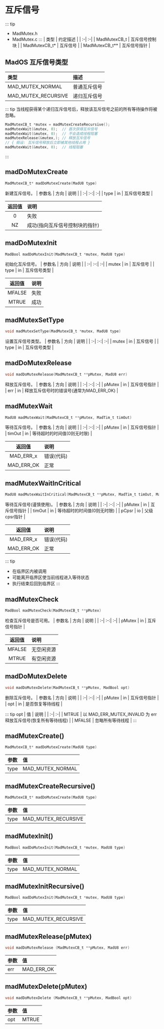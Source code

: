 # 互斥信号
::: tip
- MadMutex.h
- MadMutex.c
:::
| 类型 | 约定描述 |
| :-| :-|
| MadMutexCB_t   | 互斥信号控制块 |
| MadMutexCB_t*  | 互斥信号 |
| MadMutexCB_t** | 互斥信号指针 |

## MadOS 互斥信号类型
| 类型 | 描述 |
| :-| :-|
| MAD_MUTEX_NORMAL    | 普通互斥信号 |
| MAD_MUTEX_RECURSIVE | 递归互斥信号 |
::: tip
当线程获得某个递归互斥信号后，释放该互斥信号之前的所有等待操作将被忽略。
```c
MadMutexCB_t *mutex = madMutexCreateRecursive();
madMutexWait(&mutex, 0);  // 首次获得互斥信号
madMutexWait(&mutex, 0);  // 不会造成线程阻塞
madMutexRelease(&mutex,); // 释放互斥信号
// { 假设: 互斥信号释放后立即被其他线程占用 }
madMutexWait(&mutex, 0);  // 线程阻塞
```
:::

## madDoMutexCreate
```c
MadMutexCB_t* madDoMutexCreate(MadU8 type)
```
新建互斥信号。
| 参数名 | 方向 | 说明 |
| :-| :-:| :-|
| type | in | 互斥信号类型 |

| 返回值 | 说明 |
| :-:| :-|
| 0  | 失败 |
| NZ | 成功(指向互斥信号控制块的指针) |

## madDoMutexInit
```c
MadBool madDoMutexInit(MadMutexCB_t *mutex, MadU8 type)
```
初始化互斥信号。
| 参数名 | 方向 | 说明 |
| :-| :-:| :-|
| mutex | in | 互斥信号 |
| type  | in | 互斥信号类型 |

| 返回值 | 说明 |
| :-:| :-|
| MFALSE | 失败 |
| MTRUE  | 成功 |

## madMutexSetType
```c
void madMutexSetType(MadMutexCB_t *mutex, MadU8 type)
```
设置互斥信号类型。
| 参数名 | 方向 | 说明 |
| :-| :-:| :-|
| mutex | in | 互斥信号 |
| type  | in | 互斥信号类型 |

## madDoMutexRelease
```c
void madDoMutexRelease(MadMutexCB_t **pMutex, MadU8 err)
```
释放互斥信号。
| 参数名 | 方向 | 说明 |
| :-| :-:| :-|
| pMutex | in | 互斥信号指针 |
| err    | in | 释放互斥信号时的错误号(通常为MAD_ERR_OK) |

## madMutexWait
```c
MadU8 madMutexWait(MadMutexCB_t **pMutex, MadTim_t timOut)
```
等待互斥信号。
| 参数名 | 方向 | 说明 |
| :-| :-:| :-|
| pMutex | in | 互斥信号指针 |
| timOut | in | 等待超时的时间值(0则无时限) |

| 返回值 | 说明 |
| :-:| :-|
| MAD_ERR_x  | 错误(代码) |
| MAD_ERR_OK | 正常 |

## madMutexWaitInCritical
```c
MadU8 madMutexWaitInCritical(MadMutexCB_t **pMutex, MadTim_t timOut, MadCpsr_t *pCpsr)
```
等待互斥信号(谨慎使用)。
| 参数名 | 方向 | 说明 |
| :-| :-:| :-|
| pMutex | in | 互斥信号指针 |
| timOut | in | 等待超时的时间值(0则无时限) |
| pCpsr  | io | 父级cpsr指针 |

| 返回值 | 说明 |
| :-:| :-|
| MAD_ERR_x  | 错误(代码) |
| MAD_ERR_OK | 正常 |

::: tip
- 在临界区内被调用
- 可能离开临界区使当前线程进入等待状态
- 执行结束后回到临界区
:::

## madMutexCheck
```c
MadBool madMutexCheck(MadMutexCB_t **pMutex)
```
检查互斥信号是否可用。
| 参数名 | 方向 | 说明 |
| :-| :-:| :-|
| pMutex | in | 互斥信号指针 |

| 返回值 | 说明 |
| :-:| :-|
| MFALSE | 无空闲资源 |
| MTRUE  | 有空闲资源 |

## madDoMutexDelete
```c
void madDoMutexDelete(MadMutexCB_t **pMutex, MadBool opt)
```
删除互斥信号。
| 参数名 | 方向 | 说明 |
| :-| :-:| :-|
| pMutex | in | 互斥信号指针 |
| opt    | in | 是否恢复等待线程 |

::: tip opt
| 值 | 说明 |
| :-| :-|
| MTRUE  | 以 MAD_ERR_MUTEX_INVALID 为 err 释放互斥信号(恢复所有等待线程) |
| MFALSE | 忽略所有等待线程 |
:::

## madMutexCreate()
```c
MadMutexCB_t* madDoMutexCreate(MadU8 type)
```
| 参数 | 值 |
| :-| :-|
| type | MAD_MUTEX_NORMAL |

## madMutexCreateRecursive()
```c
MadMutexCB_t* madDoMutexCreate(MadU8 type)
```
| 参数 | 值 |
| :-| :-|
| type | MAD_MUTEX_RECURSIVE |

## madMutexInit()
```c
MadBool madDoMutexInit(MadMutexCB_t *mutex, MadU8 type)
```
| 参数 | 值 |
| :-| :-|
| type | MAD_MUTEX_NORMAL |

## madMutexInitRecursive()
```c
MadBool madDoMutexInit(MadMutexCB_t *mutex, MadU8 type)
```
| 参数 | 值 |
| :-| :-|
| type | MAD_MUTEX_RECURSIVE |

## madMutexRelease(pMutex)
```c
void madDoMutexRelease (MadMutexCB_t **pMutex, MadU8 err)
```
| 参数 | 值 |
| :-| :-|
| err | MAD_ERR_OK |

## madMutexDelete(pMutex)
```c
void madDoMutexDelete (MadMutexCB_t **pMutex, MadBool opt)
```
| 参数 | 值 |
| :-| :-|
| opt | MTRUE |
